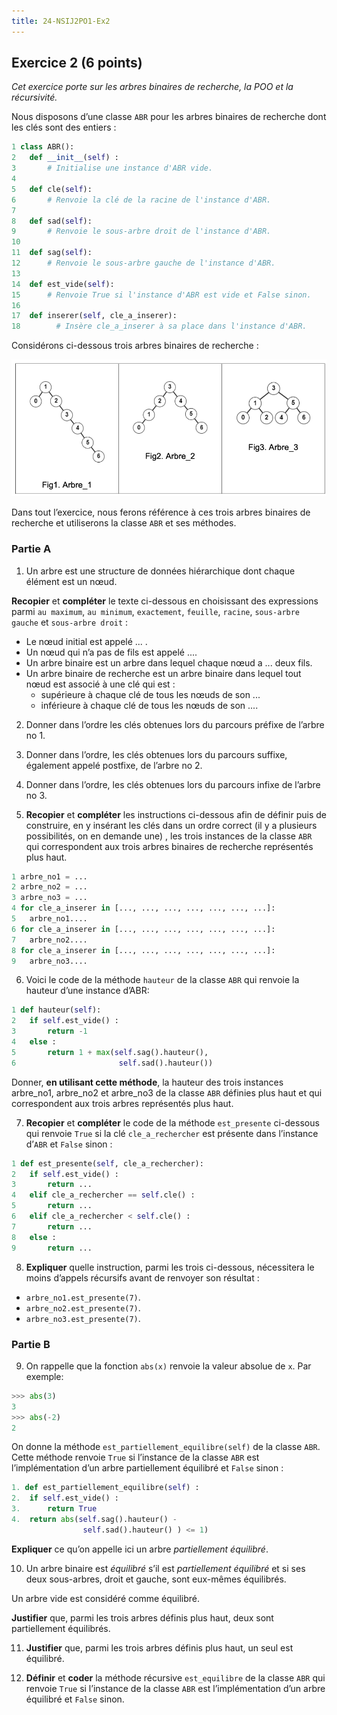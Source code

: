 ```yaml
---
title: 24-NSIJ2PO1-Ex2
---
```


## Exercice 2 (6 points)

_Cet exercice porte sur les arbres binaires de recherche, la POO et la récursivité._

Nous disposons d’une classe `ABR` pour les arbres binaires de recherche dont les clés sont des entiers :

```python
1 class ABR():
2   def __init__(self) :
3       # Initialise une instance d'ABR vide.
4
5   def cle(self):
6       # Renvoie la clé de la racine de l'instance d'ABR.
7
8   def sad(self):
9       # Renvoie le sous-arbre droit de l'instance d'ABR.
10
11  def sag(self):
12      # Renvoie le sous-arbre gauche de l'instance d'ABR.
13
14  def est_vide(self):
15      # Renvoie True si l'instance d'ABR est vide et False sinon.
16
17  def inserer(self, cle_a_inserer):
18        # Insère cle_a_inserer à sa place dans l'instance d'ABR.
```

Considérons ci-dessous trois arbres binaires de recherche :

![](24-NSIJ2PO1-Ex2-01.png)

Dans tout l’exercice, nous ferons référence à ces trois arbres binaires de recherche et utiliserons la classe `ABR` et ses méthodes.

### Partie A

1. Un arbre est une structure de données hiérarchique dont chaque élément est un nœud.

**Recopier** et **compléter** le texte ci-dessous en choisissant des expressions parmi `au maximum`, `au minimum`, `exactement`, `feuille`, `racine`, `sous-arbre gauche` et `sous-arbre droit` :

- Le nœud initial est appelé ... .
- Un nœud qui n’a pas de fils est appelé ....
- Un arbre binaire est un arbre dans lequel chaque nœud a ... deux fils.
- Un arbre binaire de recherche est un arbre binaire dans lequel tout nœud est associé à une clé qui est :
  - supérieure à chaque clé de tous les nœuds de son ...
  - inférieure à chaque clé de tous les nœuds de son ....

2. Donner dans l’ordre les clés obtenues lors du parcours préfixe de l’arbre no 1.

3. Donner dans l’ordre, les clés obtenues lors du parcours suffixe, également appelé postfixe, de l’arbre no 2.

4. Donner dans l’ordre, les clés obtenues lors du parcours infixe de l’arbre no 3.

5. **Recopier** et **compléter** les instructions ci-dessous afin de définir puis de construire, en y insérant les clés dans un ordre correct (il y a plusieurs possibilités, on en demande une) , les trois instances de la classe `ABR` qui correspondent aux trois arbres binaires de recherche représentés plus haut.

```python
1 arbre_no1 = ...
2 arbre_no2 = ...
3 arbre_no3 = ...
4 for cle_a_inserer in [..., ..., ..., ..., ..., ..., ...]:
5   arbre_no1....
6 for cle_a_inserer in [..., ..., ..., ..., ..., ..., ...]:
7   arbre_no2....
8 for cle_a_inserer in [..., ..., ..., ..., ..., ..., ...]:
9   arbre_no3....
```

6. Voici le code de la méthode `hauteur` de la classe `ABR` qui renvoie la hauteur d’une instance d’ABR:

```python
1 def hauteur(self):
2   if self.est_vide() :
3       return -1
4   else :
5       return 1 + max(self.sag().hauteur(),
6                       self.sad().hauteur())
```

Donner, **en utilisant cette méthode**, la hauteur des trois instances arbre_no1, arbre_no2 et arbre_no3 de la classe `ABR` définies plus haut et qui correspondent aux trois arbres représentés plus haut.

7. **Recopier** et **compléter** le code de la méthode `est_presente` ci-dessous qui renvoie `True` si la clé `cle_a_rechercher` est présente dans l’instance d’`ABR` et
   `False` sinon :

```python
1 def est_presente(self, cle_a_rechercher):
2   if self.est_vide() :
3       return ...
4   elif cle_a_rechercher == self.cle() :
5       return ...
6   elif cle_a_rechercher < self.cle() :
7       return ...
8   else :
9       return ...
```

8. **Expliquer** quelle instruction, parmi les trois ci-dessous, nécessitera le moins d’appels récursifs avant de renvoyer son résultat :

- `arbre_no1.est_presente(7)`.
- `arbre_no2.est_presente(7)`.
- `arbre_no3.est_presente(7)`.

### Partie B

9. On rappelle que la fonction `abs(x)` renvoie la valeur absolue de `x`. Par exemple:

```python
>>> abs(3)
3
>>> abs(-2)
2
```

On donne la méthode `est_partiellement_equilibre(self)` de la classe `ABR`. Cette méthode renvoie `True` si l’instance de la classe `ABR` est l’implémentation d’un arbre partiellement équilibré et `False` sinon :

```python
1. def est_partiellement_equilibre(self) :
2.  if self.est_vide() :
3.      return True
4.  return abs(self.sag().hauteur() -
                self.sad().hauteur() ) <= 1)
```

**Expliquer** ce qu’on appelle ici un arbre _partiellement équilibré_.

10. Un arbre binaire est _équilibré_ s’il est _partiellement équilibré_ et si ses deux sous-arbres, droit et gauche, sont eux-mêmes équilibrés.

Un arbre vide est considéré comme équilibré.

**Justifier** que, parmi les trois arbres définis plus haut, deux sont partiellement équilibrés.

11. **Justifier** que, parmi les trois arbres définis plus haut, un seul est équilibré.

12. **Définir** et **coder** la méthode récursive `est_equilibre` de la classe `ABR` qui renvoie `True` si l’instance de la classe `ABR` est l’implémentation d’un arbre équilibré et `False` sinon.
